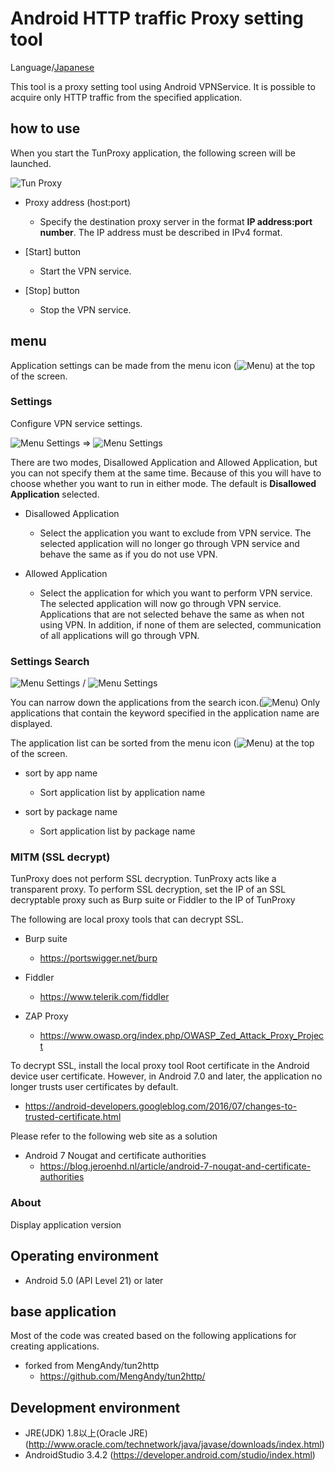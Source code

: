 Android HTTP traffic Proxy setting tool
=============

Language/[Japanese](https://github.com/raise-isayan/TunProxy/blob/master/Readme-ja.md)

This tool is a proxy setting tool using Android VPNService.
It is possible to acquire only HTTP traffic from the specified application.

## how to use

When you start the TunProxy application, the following screen will be launched.

![Tun Proxy](images/TunProxy.png)

* Proxy address (host:port)
  * Specify the destination proxy server in the format **IP address:port number**.
    The IP address must be described in IPv4 format.

* [Start] button
  * Start the VPN service.
* [Stop] button
  * Stop the VPN service.

## menu

Application settings can be made from the menu icon (![Menu](images/Menu.png)) at the top of the screen.

### Settings

Configure VPN service settings.

![Menu Settings](images/Menu-Settings.png) ⇒ ![Menu Settings](images/Menu-Settings-app.png)

There are two modes, Disallowed Application and Allowed Application, but you can not specify them at the same time.
Because of this you will have to choose whether you want to run in either mode.
The default is **Disallowed Application** selected.

* Disallowed Application
  * Select the application you want to exclude from VPN service.
    The selected application will no longer go through VPN service and behave the same as if you do not use VPN.

* Allowed Application
  * Select the application for which you want to perform VPN service.
    The selected application will now go through VPN service.
    Applications that are not selected behave the same as when not using VPN.
    In addition, if none of them are selected, communication of all applications will go through VPN.

### Settings Search

![Menu Settings](images/Menu-Settings-Search.png) / ![Menu Settings](images/Menu-Settings-SortBy.png)

You can narrow down the applications from the search icon.(![Menu](images/Search.png))
Only applications that contain the keyword specified in the application name are displayed.

The application list can be sorted from the menu icon  (![Menu](images/Menu.png)) at the top of the screen.

* sort by app name
  * Sort application list by application name

* sort by package name
  * Sort application list by package name

### MITM (SSL decrypt)

TunProxy does not perform SSL decryption. TunProxy acts like a transparent proxy.
To perform SSL decryption, set the IP of an SSL decryptable proxy such as Burp suite or Fiddler to the IP of TunProxy

The following are local proxy tools that can decrypt SSL.

* Burp suite
  * https://portswigger.net/burp

* Fiddler
  * https://www.telerik.com/fiddler

* ZAP Proxy
  * https://www.owasp.org/index.php/OWASP_Zed_Attack_Proxy_Project

To decrypt SSL, install the local proxy tool Root certificate in the Android device user certificate.
However, in Android 7.0 and later, the application no longer trusts user certificates by default.

* https://android-developers.googleblog.com/2016/07/changes-to-trusted-certificate.html

Please refer to the following web site as a solution

* Android 7 Nougat and certificate authorities
  * https://blog.jeroenhd.nl/article/android-7-nougat-and-certificate-authorities

### About
Display application version

## Operating environment

* Android 5.0 (API Level 21) or later

## base application

Most of the code was created based on the following applications for creating applications.

* forked from MengAndy/tun2http
  * https://github.com/MengAndy/tun2http/

## Development environment

* JRE(JDK) 1.8以上(Oracle JRE) (http://www.oracle.com/technetwork/java/javase/downloads/index.html)
* AndroidStudio 3.4.2 (https://developer.android.com/studio/index.html)
